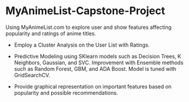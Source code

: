 # MyAnimeList-Capstone-Project
Using MyAnimeList.com to explore user and show features affecting popularity and ratings of anime titles.



- Employ a Cluster Analysis on the User List with Ratings.

- Predictive Modeling using SKlearn models such as Decision Trees, K Neighbors, Gaussian, and SVC. Improvement with Ensemble methods such as Random Forest, GBM, and ADA Boost. Model is tuned with GridSearchCV.

- Provide graphical representation on important features based on popularity and possible recommendations.

